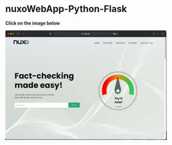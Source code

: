 # nuxoWebApp-Python-Flask
**Click on the image below**


[![IMAGE ALT TEXT HERE](https://github.com/Alex32hh/nuxoWebApp-Python-Flask/blob/main/Screen%20Shot%202021-08-24%20at%2016.23.51.png)](https://nuxo.ao/)
